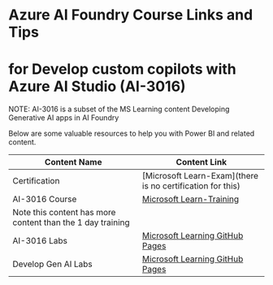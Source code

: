 # Azure AI Foundry Course Links and Tips
# for Develop custom copilots with Azure AI Studio (AI-3016)

NOTE: AI-3016 is a subset of the MS Learning content Developing Generative AI apps in AI Foundry 

Below are some valuable resources to help you with Power BI and related content.

| Content Name                                   | Content Link                                                                 |
|-----------------------------------------------|------------------------------------------------------------------------------|
| Certification | [Microsoft Learn-Exam](there is no certification for this) |
| AI-3016 Course                                  | [Microsoft Learn-Training](https://learn.microsoft.com/en-us/training/paths/create-custom-copilots-ai-studio/) 
Note this content has more content than the 1 day training|
| AI-3016 Labs                                    | [Microsoft Learning GitHub Pages](https://microsoftlearning.github.io/mslearn-ai-studio/) |
| Develop Gen AI Labs                                    | [Microsoft Learning GitHub Pages](https://microsoftlearning.github.io/mslearn-ai-studio/) |
